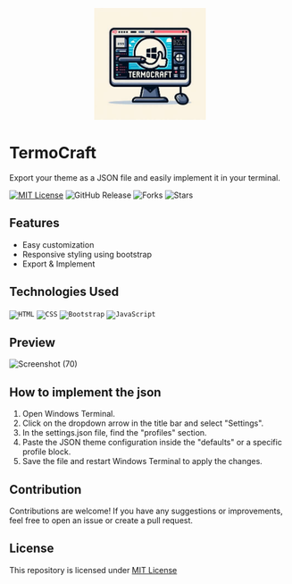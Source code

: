 <p align="center">
  <img src="logo.jpg" height="200" width="200">
</p>

# TermoCraft
Export your theme as a JSON file and easily implement it in your terminal.

[![MIT License](https://img.shields.io/badge/License-MIT-green.svg)](https://github.com/Harshit2012/TermoCraft?tab=MIT-1-ov-file#readme)
![GitHub Release](https://img.shields.io/github/v/release/harshit2012/TermoCraft)
![Forks](https://img.shields.io/github/forks/harshit2012/TermoCraft)
![Stars](https://img.shields.io/github/stars/harshit2012/TermoCraft)

## Features
- Easy customization
- Responsive styling using bootstrap
- Export & Implement

## Technologies Used
<code><img width="50" src="https://user-images.githubusercontent.com/25181517/192158954-f88b5814-d510-4564-b285-dff7d6400dad.png" alt="HTML" title="HTML"/></code>
<code><img width="50" src="https://user-images.githubusercontent.com/25181517/183898674-75a4a1b1-f960-4ea9-abcb-637170a00a75.png" alt="CSS" title="CSS"/></code>
<code><img width="50" src="https://user-images.githubusercontent.com/25181517/183898054-b3d693d4-dafb-4808-a509-bab54cf5de34.png" alt="Bootstrap" title="Bootstrap"/></code>
<code><img width="50" src="https://user-images.githubusercontent.com/25181517/117447155-6a868a00-af3d-11eb-9cfe-245df15c9f3f.png" alt="JavaScript" title="JavaScript"/></code>

## Preview
![Screenshot (70)](https://github.com/Harshit2012/TermoCraft/assets/105143145/55a3e77e-ba34-4a19-a746-7b9c7cf6b4ae)

## How to implement the json
1. Open Windows Terminal.
2. Click on the dropdown arrow in the title bar and select "Settings".
3. In the settings.json file, find the "profiles" section.
4. Paste the JSON theme configuration inside the "defaults" or a specific profile block.
5. Save the file and restart Windows Terminal to apply the changes.

## Contribution
Contributions are welcome! If you have any suggestions or improvements, feel free to open an issue or create a pull request.

## License
This repository is licensed under [MIT License](https://github.com/Harshit2012/TermoCraft#MIT-1-ov-file)
